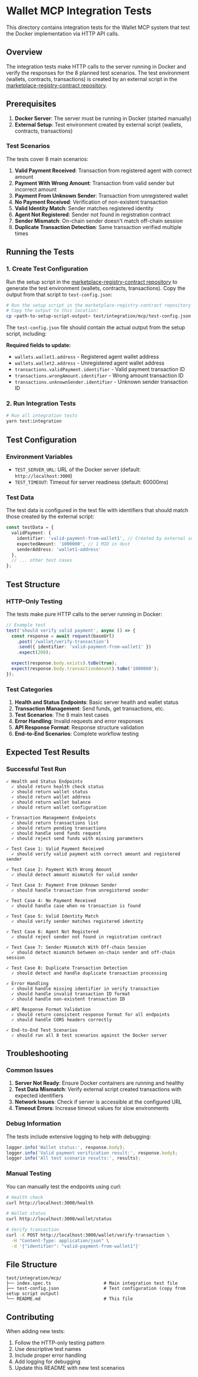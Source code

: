 # Wallet MCP Integration Tests

This directory contains integration tests for the Wallet MCP system that test the Docker implementation via HTTP API calls.

## Overview

The integration tests make HTTP calls to the server running in Docker and verify the responses for the 8 planned test scenarios. The test environment (wallets, contracts, transactions) is created by an external script in the [marketplace-registry-contract repository](https://github.com/DEGAorg/marketplace-registry-contract).

## Prerequisites

1. **Docker Server**: The server must be running in Docker (started manually)
2. **External Setup**: Test environment created by external script (wallets, contracts, transactions)

### Test Scenarios

The tests cover 8 main scenarios:

1. **Valid Payment Received**: Transaction from registered agent with correct amount
2. **Payment With Wrong Amount**: Transaction from valid sender but incorrect amount
3. **Payment From Unknown Sender**: Transaction from unregistered wallet
4. **No Payment Received**: Verification of non-existent transaction
5. **Valid Identity Match**: Sender matches registered identity
6. **Agent Not Registered**: Sender not found in registration contract
7. **Sender Mismatch**: On-chain sender doesn't match off-chain session
8. **Duplicate Transaction Detection**: Same transaction verified multiple times

## Running the Tests

### 1. Create Test Configuration

Run the setup script in the [marketplace-registry-contract repository](https://github.com/DEGAorg/marketplace-registry-contract/blob/main/marketplace-registry-cli/src/test-setup.ts) to generate the test environment (wallets, contracts, transactions). Copy the output from that script to `test-config.json`:

```bash
# Run the setup script in the marketplace-registry-contract repository
# Copy the output to this location:
cp <path-to-setup-script-output> test/integration/mcp/test-config.json
```

The `test-config.json` file should contain the actual output from the setup script, including:

**Required fields to update:**
- `wallets.wallet1.address` - Registered agent wallet address
- `wallets.wallet2.address` - Unregistered agent wallet address  
- `transactions.validPayment.identifier` - Valid payment transaction ID
- `transactions.wrongAmount.identifier` - Wrong amount transaction ID
- `transactions.unknownSender.identifier` - Unknown sender transaction ID

### 2. Run Integration Tests

```bash
# Run all integration tests
yarn test:integration

```

## Test Configuration

### Environment Variables

- `TEST_SERVER_URL`: URL of the Docker server (default: `http://localhost:3000`)
- `TEST_TIMEOUT`: Timeout for server readiness (default: 60000ms)

### Test Data

The test data is configured in the test file with identifiers that should match those created by the external script:

```typescript
const testData = {
  validPayment: {
    identifier: 'valid-payment-from-wallet1', // Created by external script
    expectedAmount: '1000000', // 1 MID in dust
    senderAddress: 'wallet1-address'
  },
  // ... other test cases
};
```

## Test Structure

### HTTP-Only Testing

The tests make pure HTTP calls to the server running in Docker:

```typescript
// Example test
test('should verify valid payment', async () => {
  const response = await request(baseUrl)
    .post('/wallet/verify-transaction')
    .send({ identifier: 'valid-payment-from-wallet1' })
    .expect(200);

  expect(response.body.exists).toBe(true);
  expect(response.body.transactionAmount).toBe('1000000');
});
```

### Test Categories

1. **Health and Status Endpoints**: Basic server health and wallet status
2. **Transaction Management**: Send funds, get transactions, etc.
3. **Test Scenarios**: The 8 main test cases
4. **Error Handling**: Invalid requests and error responses
5. **API Response Format**: Response structure validation
6. **End-to-End Scenarios**: Complete workflow testing

## Expected Test Results

### Successful Test Run

```
✓ Health and Status Endpoints
  ✓ should return health check status
  ✓ should return wallet status
  ✓ should return wallet address
  ✓ should return wallet balance
  ✓ should return wallet configuration

✓ Transaction Management Endpoints
  ✓ should return transactions list
  ✓ should return pending transactions
  ✓ should handle send funds request
  ✓ should reject send funds with missing parameters

✓ Test Case 1: Valid Payment Received
  ✓ should verify valid payment with correct amount and registered sender

✓ Test Case 2: Payment With Wrong Amount
  ✓ should detect amount mismatch for valid sender

✓ Test Case 3: Payment From Unknown Sender
  ✓ should handle transaction from unregistered sender

✓ Test Case 4: No Payment Received
  ✓ should handle case when no transaction is found

✓ Test Case 5: Valid Identity Match
  ✓ should verify sender matches registered identity

✓ Test Case 6: Agent Not Registered
  ✓ should reject sender not found in registration contract

✓ Test Case 7: Sender Mismatch With Off-chain Session
  ✓ should detect mismatch between on-chain sender and off-chain session

✓ Test Case 8: Duplicate Transaction Detection
  ✓ should detect and handle duplicate transaction processing

✓ Error Handling
  ✓ should handle missing identifier in verify transaction
  ✓ should handle invalid transaction ID format
  ✓ should handle non-existent transaction ID

✓ API Response Format Validation
  ✓ should return consistent response format for all endpoints
  ✓ should handle CORS headers correctly

✓ End-to-End Test Scenarios
  ✓ should run all 8 test scenarios against the Docker server
```

## Troubleshooting

### Common Issues

1. **Server Not Ready**: Ensure Docker containers are running and healthy
2. **Test Data Mismatch**: Verify external script created transactions with expected identifiers
3. **Network Issues**: Check if server is accessible at the configured URL
4. **Timeout Errors**: Increase timeout values for slow environments

### Debug Information

The tests include extensive logging to help with debugging:

```typescript
logger.info('Wallet status:', response.body);
logger.info('Valid payment verification result:', response.body);
logger.info('All test scenario results:', results);
```

### Manual Testing

You can manually test the endpoints using curl:

```bash
# Health check
curl http://localhost:3000/health

# Wallet status
curl http://localhost:3000/wallet/status

# Verify transaction
curl -X POST http://localhost:3000/wallet/verify-transaction \
  -H "Content-Type: application/json" \
  -d '{"identifier": "valid-payment-from-wallet1"}'
```

## File Structure

```
test/integration/mcp/
├── index.spec.ts                    # Main integration test file
├── test-config.json                 # Test configuration (copy from setup script output)
└── README.md                        # This file
```

## Contributing

When adding new tests:

1. Follow the HTTP-only testing pattern
2. Use descriptive test names
3. Include proper error handling
4. Add logging for debugging
5. Update this README with new test scenarios 